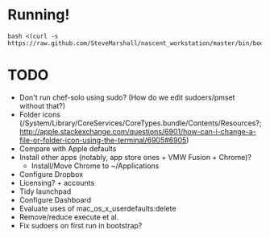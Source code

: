 Running!
========

    bash <(curl -s https://raw.github.com/SteveMarshall/nascent_workstation/master/bin/bootstrap)

TODO
====

- Don't run chef-solo using sudo? (How do we edit sudoers/pmset without that?)
- Folder icons (/System/Library/CoreServices/CoreTypes.bundle/Contents/Resources?; http://apple.stackexchange.com/questions/6901/how-can-i-change-a-file-or-folder-icon-using-the-terminal/6905#6905)
- Compare with Apple defaults
- Install other apps (notably, app store ones + VMW Fusion + Chrome)?
  - Install/Move Chrome to ~/Applications
- Configure Dropbox
- Licensing? + accounts
- Tidy launchpad
- Configure Dashboard
- Evaluate uses of mac_os_x_userdefaults:delete
- Remove/reduce execute et al.
- Fix sudoers on first run in bootstrap?
